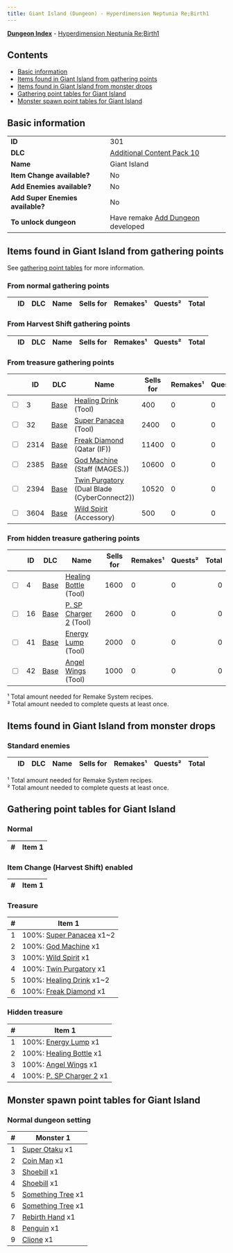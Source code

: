 ```yaml
---
title: Giant Island (Dungeon) - Hyperdimension Neptunia Re;Birth1
---
```


[**Dungeon Index**](/neptunia/rb1/dungeon/index.html) - [Hyperdimension Neptunia Re;Birth1](/neptunia/rb1)

## Contents

- [Basic information](#basic-information)
- [Items found in Giant Island from gathering points](#items-found-in-giant-island-from-gathering-points)
- [Items found in Giant Island from monster drops](#items-found-in-giant-island-from-monster-drops)
- [Gathering point tables for Giant Island](#gathering-point-tables-for-giant-island)
- [Monster spawn point tables for Giant Island](#monster-spawn-point-tables-for-giant-island)

## Basic information

|   |   |
| -- | -- |
| **ID** | 301 |
| **DLC** | [Additional Content Pack 10](/neptunia/rb1/dlc/19-pack10.html) |
| **Name** | Giant Island |
| **Item Change available?** | No |
| **Add Enemies available?** | No |
| **Add Super Enemies available?** | No |
| **To unlock dungeon** | Have remake [Add Dungeon](/neptunia/rb1/remake/19-1001-add-dungeon.html) developed |


## Items found in Giant Island from gathering points

See [gathering point tables](#gathering-point-tables-for-giant-island) for more information.

### From normal gathering points

|    | ID | DLC | Name | Sells for | Remakes¹ | Quests² | Total |
| -- | -- | --- | ---- | --------- | -------- | ------- | ----: |



### From Harvest Shift gathering points

|    | ID | DLC | Name | Sells for | Remakes¹ | Quests² | Total |
| -- | -- | --- | ---- | --------- | -------- | ------- | ----: |



### From treasure gathering points

|    | ID | DLC | Name | Sells for | Remakes¹ | Quests² | Total |
| -- | -- | --- | ---- | --------- | -------- | ------- | ----: |
| <input type="checkbox" id="rb1-item-1-3" class="trackbox" /> | 3 | [Base](/neptunia/rb1/dlc/1-base.html) | [Healing Drink](/neptunia/rb1/item/1-3-healing-drink.html) (Tool) | 400 | 0 | 0 | 0 |
| <input type="checkbox" id="rb1-item-1-32" class="trackbox" /> | 32 | [Base](/neptunia/rb1/dlc/1-base.html) | [Super Panacea](/neptunia/rb1/item/1-32-super-panacea.html) (Tool) | 2400 | 0 | 0 | 0 |
| <input type="checkbox" id="rb1-item-1-2314" class="trackbox" /> | 2314 | [Base](/neptunia/rb1/dlc/1-base.html) | [Freak Diamond](/neptunia/rb1/item/1-2314-freak-diamond.html) (Qatar (IF)) | 11400 | 0 | 0 | 0 |
| <input type="checkbox" id="rb1-item-1-2385" class="trackbox" /> | 2385 | [Base](/neptunia/rb1/dlc/1-base.html) | [God Machine](/neptunia/rb1/item/1-2385-god-machine.html) (Staff (MAGES.)) | 10600 | 0 | 0 | 0 |
| <input type="checkbox" id="rb1-item-1-2394" class="trackbox" /> | 2394 | [Base](/neptunia/rb1/dlc/1-base.html) | [Twin Purgatory](/neptunia/rb1/item/1-2394-twin-purgatory.html) (Dual Blade (CyberConnect2)) | 10520 | 0 | 0 | 0 |
| <input type="checkbox" id="rb1-item-1-3604" class="trackbox" /> | 3604 | [Base](/neptunia/rb1/dlc/1-base.html) | [Wild Spirit](/neptunia/rb1/item/1-3604-wild-spirit.html) (Accessory) | 500 | 0 | 0 | 0 |


### From hidden treasure gathering points

|    | ID | DLC | Name | Sells for | Remakes¹ | Quests² | Total |
| -- | -- | --- | ---- | --------- | -------- | ------- | ----: |
| <input type="checkbox" id="rb1-item-1-4" class="trackbox" /> | 4 | [Base](/neptunia/rb1/dlc/1-base.html) | [Healing Bottle](/neptunia/rb1/item/1-4-healing-bottle.html) (Tool) | 1600 | 0 | 0 | 0 |
| <input type="checkbox" id="rb1-item-1-16" class="trackbox" /> | 16 | [Base](/neptunia/rb1/dlc/1-base.html) | [P. SP Charger 2](/neptunia/rb1/item/1-16-p-sp-charger-2.html) (Tool) | 2600 | 0 | 0 | 0 |
| <input type="checkbox" id="rb1-item-1-41" class="trackbox" /> | 41 | [Base](/neptunia/rb1/dlc/1-base.html) | [Energy Lump](/neptunia/rb1/item/1-41-energy-lump.html) (Tool) | 2000 | 0 | 0 | 0 |
| <input type="checkbox" id="rb1-item-1-42" class="trackbox" /> | 42 | [Base](/neptunia/rb1/dlc/1-base.html) | [Angel Wings](/neptunia/rb1/item/1-42-angel-wings.html) (Tool) | 1000 | 0 | 0 | 0 |


¹ Total amount needed for Remake System recipes.<br />² Total amount needed to complete quests at least once.

## Items found in Giant Island from monster drops


### Standard enemies

|    | ID | DLC | Name | Sells for | Remakes¹ | Quests² | Total |
| -- | -- | --- | ---- | --------- | -------- | ------- | ----: |







¹ Total amount needed for Remake System recipes.<br />² Total amount needed to complete quests at least once.

## Gathering point tables for Giant Island


### Normal


| #  | Item 1 |
| -- | ------ |


### Item Change (Harvest Shift) enabled


| #  | Item 1 |
| -- | ------ |


### Treasure


| #  | Item 1 |
| -- | ------ |
| 1 | 100%: [Super Panacea](/neptunia/rb1/item/1-32-super-panacea.html) x1~2 |
| 2 | 100%: [God Machine](/neptunia/rb1/item/1-2385-god-machine.html) x1 |
| 3 | 100%: [Wild Spirit](/neptunia/rb1/item/1-3604-wild-spirit.html) x1 |
| 4 | 100%: [Twin Purgatory](/neptunia/rb1/item/1-2394-twin-purgatory.html) x1 |
| 5 | 100%: [Healing Drink](/neptunia/rb1/item/1-3-healing-drink.html) x1~2 |
| 6 | 100%: [Freak Diamond](/neptunia/rb1/item/1-2314-freak-diamond.html) x1 |

### Hidden treasure


| #  | Item 1 |
| -- | ------ |
| 1 | 100%: [Energy Lump](/neptunia/rb1/item/1-41-energy-lump.html) x1 |
| 2 | 100%: [Healing Bottle](/neptunia/rb1/item/1-4-healing-bottle.html) x1 |
| 3 | 100%: [Angel Wings](/neptunia/rb1/item/1-42-angel-wings.html) x1 |
| 4 | 100%: [P. SP Charger 2](/neptunia/rb1/item/1-16-p-sp-charger-2.html) x1 |

## Monster spawn point tables for Giant Island


### Normal dungeon setting


| #  | Monster 1 |
| -- | --------- |
| 1 | [Super Otaku](/neptunia/rb1/monster/19-8001-super-otaku.html) x1 |
| 2 | [Coin Man](/neptunia/rb1/monster/19-8002-coin-man.html) x1 |
| 3 | [Shoebill](/neptunia/rb1/monster/19-8003-shoebill.html) x1 |
| 4 | [Shoebill](/neptunia/rb1/monster/19-8003-shoebill.html) x1 |
| 5 | [Something Tree](/neptunia/rb1/monster/19-8004-something-tree.html) x1 |
| 6 | [Something Tree](/neptunia/rb1/monster/19-8004-something-tree.html) x1 |
| 7 | [Rebirth Hand](/neptunia/rb1/monster/19-8005-rebirth-hand.html) x1 |
| 8 | [Penguin](/neptunia/rb1/monster/19-8006-penguin.html) x1 |
| 9 | [Clione](/neptunia/rb1/monster/19-8007-clione.html) x1 |



